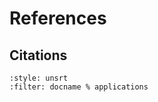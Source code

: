 <!-- @format -->

# References

## Citations

```{bibliography}
:style: unsrt
:filter: docname % applications
```
